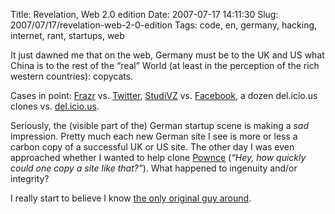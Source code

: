 Title: Revelation, Web 2.0 edition
Date: 2007-07-17 14:11:30
Slug: 2007/07/17/revelation-web-2-0-edition
Tags: code, en, germany, hacking, internet, rant, startups, web


It just dawned me that on the web, Germany must be to the UK and US what China
is to the rest of the “real” World (at least in the perception of the rich
western countries): copycats.

Cases in point: [Frazr][1] vs. [Twitter][2], [StudiVZ][3] vs. [Facebook][4], a
dozen del.icio.us clones vs. [del.icio.us][5].

Seriously, the (visible part of the) German startup scene is making a _sad_
impression. Pretty much each new German site I see is more or less a carbon
copy of a successful UK or US site. The other day I was even approached
whether I wanted to help clone [Pownce][6] (_“Hey, how quickly could one copy
a site like that?”_). What happened to ingenuity and/or integrity?

I really start to believe I know [the only original guy around][7].

   [1]: http://frazr.com/de/
   [2]: http://twitter.com/
   [3]: http://studivz.de/
   [4]: http://facebook.com/
   [5]: http://del.icio.us/
   [6]: http://pownce.com/
   [7]: http://www.thealarmclock.com/euro/archives/2006/04/lowbudget_web_wizard_on_conten.html
